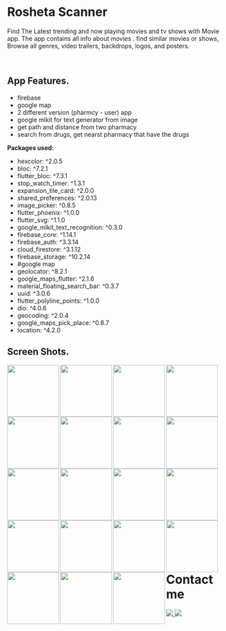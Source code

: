 # Rosheta Scanner

Find The Latest trending and now playing movies and tv shows with Movie app. The app contains all info about movies . find similar movies or shows, Browse all genres, video trailers, backdrops, logos, and posters.

<br/>

## App Features.
- firebase
- google map 
- 2 different version (pharmcy - user) app 
- google mlkit for text generator from image
- get path and distance from two pharmacy
- search from drugs, get nearst pharmacy that have the drugs


**Packages used:**
- hexcolor: ^2.0.5
- bloc: ^7.2.1
- flutter_bloc: ^7.3.1
- stop_watch_timer: ^1.3.1
- expansion_tile_card: ^2.0.0
- shared_preferences: ^2.0.13
- image_picker: ^0.8.5
- flutter_phoenix: ^1.0.0
- flutter_svg: ^1.1.0
- google_mlkit_text_recognition: ^0.3.0
- firebase_core: ^1.14.1
- firebase_auth: ^3.3.14
- cloud_firestore: ^3.1.12
- firebase_storage: ^10.2.14
- #google map
- geolocator: ^8.2.1
- google_maps_flutter: ^2.1.6
- material_floating_search_bar: ^0.3.7
- uuid: ^3.0.6
- flutter_polyline_points: ^1.0.0
- dio: ^4.0.6
- geocoding: ^2.0.4
- google_maps_pick_place: ^0.8.7
- location: ^4.2.0

## Screen Shots.

<img align="left" width="120" src="https://user-images.githubusercontent.com/88210924/184968952-ec7bba61-0bd0-40a1-a939-6eaa150d2301.jpg">
<img align="left" width="120" src="https://user-images.githubusercontent.com/88210924/184968959-b2c31908-26e0-4c8b-9421-2166a98d50e5.jpg">
<img align="left" width="120" src="https://user-images.githubusercontent.com/88210924/184968965-a4d0f9ab-84fd-4547-8390-8ab83694066c.jpg">
<img align="left" width="120" src="https://user-images.githubusercontent.com/88210924/184968981-6ce4420b-5a29-4ba6-8c45-04df0c206f82.jpg">
<img align="left" width="120" src="https://user-images.githubusercontent.com/88210924/184968991-9cf1821a-d29e-4322-b21a-a9b7886831f1.jpg">
<img align="left" width="120" src="https://user-images.githubusercontent.com/88210924/184969002-2bcfb609-2017-496d-bbac-3ff1b247e1d2.jpg">
<img align="left" width="120" src="https://user-images.githubusercontent.com/88210924/184969011-ef8a8949-37af-49fe-9924-3d6303285dfa.jpg">
<img align="left" width="120" src="https://user-images.githubusercontent.com/88210924/184969019-fddb8554-10d5-4233-8aa7-d4c66173b28c.jpg">
<img align="left" width="120" src="https://user-images.githubusercontent.com/88210924/184968860-4f3e1104-cbc5-4bf0-aef1-63af22df8d0c.jpg">
<img align="left" width="120" src="https://user-images.githubusercontent.com/88210924/184968871-cf335d56-8409-42be-b2e9-a4dfdc265a0e.jpg">
<img align="left" width="120" src="https://user-images.githubusercontent.com/88210924/184968877-eec7c08a-22ca-4e4f-9f2f-5c71f9e69354.jpg">
<img align="left" width="120" src="https://user-images.githubusercontent.com/88210924/184968884-a14f9d80-9e84-4054-9985-651e2243fe8b.jpg">
<img align="left" width="120" src="https://user-images.githubusercontent.com/88210924/184968891-550b7fde-4614-4da2-a315-e6bdc341a550.jpg">
<img align="left" width="120" src="https://user-images.githubusercontent.com/88210924/184968898-69cbe7d1-19bf-4c50-89ef-439c5fc584ca.jpg">
<img align="left" width="120" src="https://user-images.githubusercontent.com/88210924/184968907-7ef00c35-3b84-4a72-93e1-b55a12b25123.jpg">
<img align="left" width="120" src="https://user-images.githubusercontent.com/88210924/184968916-60bef70a-3f4f-4d63-b7a2-3ab1d94de020.jpg">
<img align="left" width="120" src="https://user-images.githubusercontent.com/88210924/184968927-2c06609a-e0c3-4cef-98d2-b2dbee35e2e8.jpg">
<img align="left" width="120" src="https://user-images.githubusercontent.com/88210924/184968935-81626b27-4a8a-4099-ad4c-4bd964936a51.jpg">
<img align="left" width="120" src="https://user-images.githubusercontent.com/88210924/184968942-553b93b4-fe7c-435a-b6ad-07c4f175e79a.jpg">


# Contact me

<a href="https://twitter.com/mhamedhussein52">
<img src="https://img.shields.io/badge/Twitter-1DA1F2?style=for-the-badge&logo=twitter&logoColor=white"/>
</a>
<a href="https://www.linkedin.com/in/mohamed-hussein-aab3561b1/">
<img src="https://img.shields.io/badge/LinkedIn-0077B5?style=for-the-badge&logo=linkedin&logoColor=white"/>
</a>





